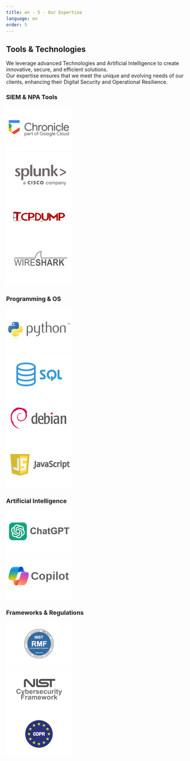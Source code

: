 ```yaml
---
title: en - 5 - Our Expertise
language: en
order: 5
---
```

<a id="tech"></a>
<div class="title-block center"><h2>Tools & Technologies</h2></div>
<div class="content-block">
<div class="intro-block">We leverage advanced Technologies and Artificial Intelligence to create innovative, secure, and efficient solutions.<br /> Our expertise ensures that we meet the unique and evolving needs of our clients, enhancing their Digital Security and Operational Resilience.</div>
<div class="line-block top25em bottom3em"></div>

<div class="text-block">
<h3>SIEM & NPA Tools</h3>
<div class="pics-block">
<div class="pic"><img src="/static/img/chronicle-logo.png" width=180 height=120></div>
<div class="pic"><img src="/static/img/splunk-logo.png" width=180 height=120></div>
<div class="pic"><img src="/static/img/tcpdunp-logo.png" width=180 height=120></div>
<div class="pic"><img src="/static/img/wireshark-logo.png" width=180 height=120></div>
</div>
<h3>Programming & OS</h3>
<div class="pics-block">
<div class="pic"><img src="/static/img/python-logo.png" width=180 height=120></div>
<div class="pic"><img src="/static/img/sqllogo.png" width=180 height=120></div>
<div class="pic"><img src="/static/img/deblogo.png" width=180 height=120></div>
<div class="pic"><img src="/static/img/jslogo.png" width=180 height=120></div>
</div>
<h3>Artificial Intelligence</h3>
<div class="pics-block">
<div class="pic"><img src="/static/img/chatgptlogo.png" width=180 height=120></div>
<div class="pic"><img src="/static/img/copilotlogo.png" width=180 height=120></div>
</div>
<h3>Frameworks & Regulations</h3>
<div class="pics-block">
<div class="pic"><img src="/static/img/nistrmf-logo.png" width=180 height=120></div>
<div class="pic"><img src="/static/img/nistcsf-logo.png" width=180 height=120></div>
<div class="pic"><img src="/static/img/gdpr-logo.png" width=180 height=120></div>
</div>

</div>

</div>